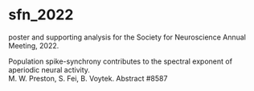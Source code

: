 # sfn_2022

poster and supporting analysis for the Society for Neuroscience Annual Meeting, 2022.  

Population spike-synchrony contributes to the spectral exponent of aperiodic neural activity.  
M. W. Preston, S. Fei, B. Voytek.
Abstract \#8587